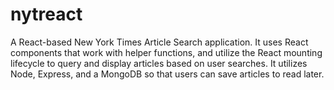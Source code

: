 # nytreact
A React-based  New York Times Article Search application. It uses React components that work with helper functions, and utilize the React mounting lifecycle to query and display articles based on user searches. It utilizes Node, Express, and a MongoDB so that users can save articles to read later.
